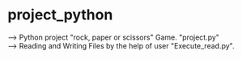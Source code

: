 # project_python

--> Python project "rock, paper or scissors" Game. "project.py" <br>
--> Reading and Writing Files by the help of user "Execute_read.py".
